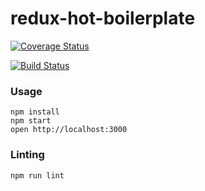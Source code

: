 redux-hot-boilerplate
=====================
[![Coverage Status](https://coveralls.io/repos/github/jigsawye/redux-hot-boilerplate/badge.svg?branch=master)](https://coveralls.io/github/jigsawye/redux-hot-boilerplate?branch=master)

[![Build Status](https://travis-ci.org/jigsawye/redux-hot-boilerplate.svg?branch=master)](https://travis-ci.org/jigsawye/redux-hot-boilerplate)

### Usage

```
npm install
npm start
open http://localhost:3000
```

### Linting

```
npm run lint
```
